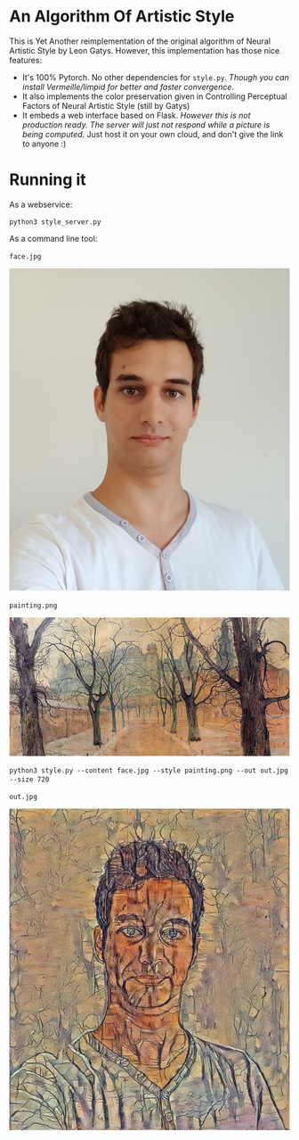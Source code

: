 # An Algorithm Of Artistic Style

This is Yet Another reimplementation of the original algorithm of Neural
Artistic Style by Leon Gatys. However, this implementation has those nice
features:

- It's 100% Pytorch. No other dependencies for `style.py`. _Though you can install Vermeille/limpid for better and faster convergence_.
- It also implements the color preservation given in Controlling Perceptual
  Factors of Neural Artistic Style (still by Gatys)
- It embeds a web interface based on Flask. _However this is not production
  ready. The server will just not respond while a picture is being computed_.
  Just host it on your own cloud, and don't give the link to anyone :)

# Running it
As a webservice:

```
python3 style_server.py
```

As a command line tool:

`face.jpg`

![face](examples/face.jpg)

`painting.png`

![painting](examples/painting.png)

```
python3 style.py --content face.jpg --style painting.png --out out.jpg --size 720
```

`out.jpg`

![out](examples/out.jpg)
